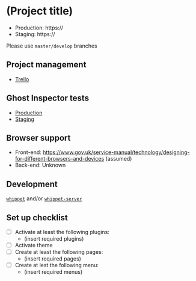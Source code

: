 # (Project title)

* Production: https://
* Staging: https://

Please use `master/develop` branches

## Project management

* [Trello](...)

## Ghost Inspector tests

* [Production](...)
* [Staging](...)

## Browser support

* Front-end: https://www.gov.uk/service-manual/technology/designing-for-different-browsers-and-devices (assumed)
* Back-end: Unknown

## Development

[`whippet`](https://github.com/dxw/whippet) and/or [`whippet-server`](https://github.com/dxw/whippet-server)

## Set up checklist

- [ ] Activate at least the following plugins:
  - (insert required plugins)
- [ ] Activate theme
- [ ] Create at least the following pages:
  - (insert required pages)
- [ ] Create at lest the following menu:
  - (insert required menus)
